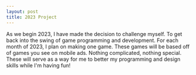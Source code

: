 ```yaml
---
layout: post
title: 2023 Project
---
```


As we begin 2023, I have made the decision to challenge myself. To get back into the swing of game programming and development. For each month of 2023, I plan on making one game.
These games will be based off of games you see on mobile ads. Nothing complicated, nothing special.
These will serve as a way for me to better my programming and design skills while I'm having fun!
